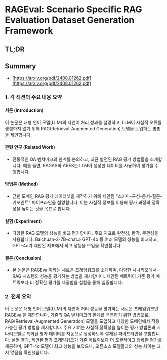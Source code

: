 # RAGEval: Scenario Specific RAG Evaluation Dataset Generation Framework
## TL;DR
## Summary
- [https://arxiv.org/pdf/2408.01262.pdf](https://arxiv.org/pdf/2408.01262.pdf)

### 1. 각 섹션의 주요 내용 요약

#### 서론 (Introduction)
이 논문은 대형 언어 모델(LLM)의 자연어 처리 성과를 설명하고, LLM이 사실적 오류를 생성하지 않기 위해 RAG(Retrieval-Augmented Generation) 모델을 도입하는 방법을 제안합니다.

#### 관련 연구 (Related Work)
- 전통적인 QA 벤치마크의 한계를 논의하고, 최근 발전된 RAG 평가 방법들을 소개합니다. 예를 들면, RAGAS와 ARES는 LLM이 생성한 데이터를 사용하여 평가를 수행합니다.

#### 방법론 (Method)
- 닫힌 도메인 RAG 평가 데이터셋을 제작하기 위해 제안된 "스키마-구성-문서-질문-키포인트" 파이프라인을 설명합니다. 이는 사실적 정보를 이용해 평가 과정의 정확성을 높이는 것을 목표로 합니다.

#### 실험 (Experiment)
- 다양한 RAG 모델의 성능을 비교 평가합니다. 주요 지표로 완전성, 환각, 무관성을 사용합니다. Baichuan-2-7B-chat과 GPT-4o 등 여러 모델의 성능을 비교하고, GPT-4o가 제안된 지표에서 최고 성능을 보임을 확인합니다.

#### 결론 (Conclusion)
- 본 논문은 RAGEval이라는 새로운 프레임워크를 소개하며, 다양한 시나리오에서 RAG 시스템의 성능을 평가하는 방법을 제시합니다. 제안된 메트릭이 기존 평가 메트릭보다 더 정확한 평가를 제공함을 실험을 통해 입증합니다.

### 2. 전체 요약
이 논문은 대형 언어 모델(LLM)의 자연어 처리 성능을 평가하는 새로운 프레임워크인 RAGEval을 제안합니다. 기존의 QA 벤치마크의 한계를 극복하기 위한 방법으로, RAG(Retrieval-Augmented Generation) 모델을 도입하고 다양한 도메인에서 적용 가능한 평가 방법을 제시합니다. 주요 기여는 사실적 정확성을 높이는 평가 방법론과 시나리오별로 특화된 평가 데이터를 자동으로 생성하도록 설계된 파이프라인을 포함합니다. 실험 결과, 제안된 평가 프레임워크가 기존 메트릭보다 더 포괄적이고 정확한 평가를 제공하며, GPT-4o 모델이 최고 성능을 보였으나, 오픈소스 모델들과의 성능 차이는 크지 않음을 확인했습니다.